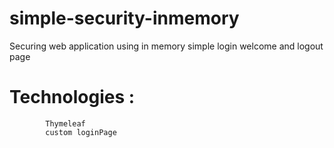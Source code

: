 # simple-security-inmemory
 Securing web application using in memory simple login welcome and logout page 


# Technologies :
            Thymeleaf
            custom loginPage
            
